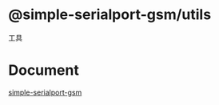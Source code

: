 # @simple-serialport-gsm/utils

工具

# Document

[simple-serialport-gsm](https://github.com/imba97/simple-serialport-gsm)
